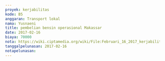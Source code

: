 ```yaml
---
proyek: kerjabilitas
kode: B5
anggaran: Transport lokal
nama: Yusnaeni
title: pembelian bensin operasional Makassar
date: 2017-02-16
biaya: 70000
nota: https://wiki.ciptamedia.org/wiki/File:Februari_16_2017_kerjabilitas_B5_bensin_neni.jpg
tanggalpelunasan: 2017-02-16
notapelunasan:
---
```

